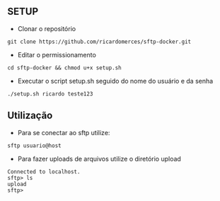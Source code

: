 ## SETUP
- Clonar o repositório

`git clone https://github.com/ricardomerces/sftp-docker.git`

- Editar o permissionamento

`cd sftp-docker && chmod u+x setup.sh`

- Executar o script setup.sh seguido do nome do usuário e da senha

`./setup.sh ricardo teste123`

## Utilização

- Para se conectar ao sftp utilize:

`sftp usuario@host`

- Para fazer uploads de arquivos utilize o diretório upload
```
Connected to localhost.
sftp> ls
upload  
sftp> 
```